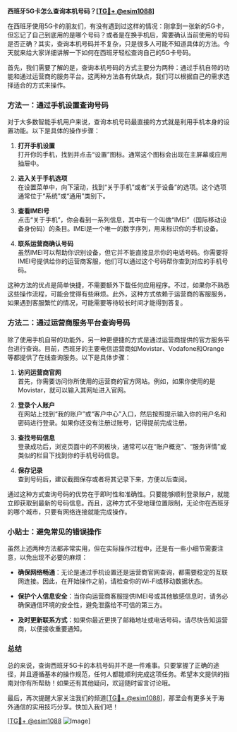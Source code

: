 **西班牙5G卡怎么查询本机号码？[[TG💪+ @esim1088](https://t.me/s/esim1088)]**

在西班牙使用5G卡的朋友们，有没有遇到过这样的情况：刚拿到一张新的5G卡，但忘记了自己到底用的是哪个号码？或者是在换手机后，需要确认当前使用的号码是否正确？其实，查询本机号码并不复杂，只是很多人可能不知道具体的方法。今天就来给大家详细讲解一下如何在西班牙轻松查询自己的5G卡号码。

首先，我们需要了解的是，查询本机号码的方式主要分为两种：通过手机自带的功能和通过运营商的服务平台。这两种方法各有优缺点，我们可以根据自己的需求选择适合的方式来操作。

### 方法一：通过手机设置查询号码

对于大多数智能手机用户来说，查询本机号码最直接的方式就是利用手机本身的设置功能。以下是具体的操作步骤：

1. **打开手机设置**  
   打开你的手机，找到并点击“设置”图标。通常这个图标会出现在主屏幕或应用抽屉中。

2. **进入关于手机选项**  
   在设置菜单中，向下滚动，找到“关于手机”或者“关于设备”的选项。这个选项通常位于“系统”或“通用”类别下。

3. **查看IMEI号**  
   点击“关于手机”，你会看到一系列信息，其中有一个叫做“IMEI”（国际移动设备身份码）的条目。IMEI是一个唯一的数字序列，用来标识你的手机设备。

4. **联系运营商确认号码**  
   虽然IMEI可以帮助你识别设备，但它并不能直接显示你的电话号码。你需要将IMEI号提供给你的运营商客服，他们可以通过这个号码帮你查到对应的手机号码。

这种方法的优点是简单快捷，不需要额外下载任何应用程序。不过，如果你不熟悉这些操作流程，可能会觉得有些麻烦。此外，这种方式依赖于运营商的客服服务，如果遇到客服繁忙的情况，可能需要等待较长时间才能得到答复。

### 方法二：通过运营商服务平台查询号码

除了使用手机自带的功能外，另一种更便捷的方式是通过运营商提供的官方服务平台进行查询。目前，西班牙的主要电信运营商如Movistar、Vodafone和Orange等都提供了在线查询服务。以下是具体步骤：

1. **访问运营商官网**  
   首先，你需要访问你所使用的运营商的官方网站。例如，如果你使用的是Movistar，就可以输入其网址进入官网。

2. **登录个人账户**  
   在网站上找到“我的账户”或“客户中心”入口，然后按照提示输入你的用户名和密码进行登录。如果你还没有注册过账号，记得提前完成注册。

3. **查找号码信息**  
   登录成功后，浏览页面中的不同板块，通常可以在“账户概览”、“服务详情”或类似的栏目下找到你的手机号码信息。

4. **保存记录**  
   查到号码后，建议截图保存或者将其记录下来，方便以后查阅。

通过这种方式查询号码的优势在于即时性和准确性。只要能够顺利登录账户，就能立即获取到最新的号码信息。而且，这种方式不受地理位置限制，无论你在西班牙的哪个城市，只要有网络连接就能完成操作。

### 小贴士：避免常见的错误操作

虽然上述两种方法都非常实用，但在实际操作过程中，还是有一些小细节需要注意，以免出现不必要的麻烦：

- **确保网络畅通**：无论是通过手机设置还是运营商官网查询，都需要稳定的互联网连接。因此，在开始操作之前，请检查你的Wi-Fi或移动数据状态。
  
- **保护个人信息安全**：当你向运营商客服提供IMEI号或其他敏感信息时，请务必确保通信环境的安全性，避免泄露给不可信的第三方。

- **及时更新联系方式**：如果你最近更换了邮箱地址或电话号码，请尽快告知运营商，以便接收重要通知。

### 总结

总的来说，查询西班牙5G卡的本机号码并不是一件难事。只要掌握了正确的途径，并且遵循基本的操作规范，任何人都能顺利完成这项任务。希望本文提供的指南对你有所帮助！如果还有其他疑问，欢迎随时留言讨论哦。

最后，再次提醒大家关注我们的频道[[TG💪+ @esim1088](https://t.me/s/esim1088)]，那里会有更多关于海外通信的实用技巧分享。快加入我们吧！

[[TG💪+ @esim1088](https://t.me/s/esim1088) ![Image](https://i.postimg.cc/4NQfJmqS/Snipaste-2025-05-13-00-14-12.png)]